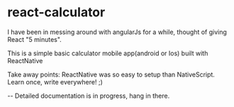 # react-calculator

I have been in messing around with angularJs for a while, thought of giving React "5 minutes".

This is a simple basic calculator mobile app(android or Ios) built with ReactNative

Take away points:
ReactNative was so easy to setup than NativeScript. 
Learn once, write everywhere! ;)

--
Detailed documentation is in progress, hang in there. 

